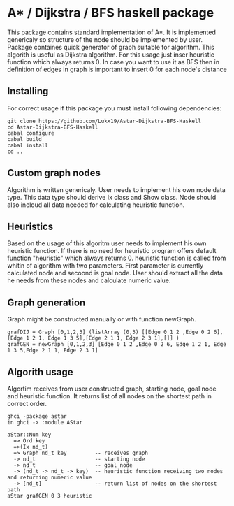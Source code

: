 # A* / Dijkstra / BFS haskell package
This package contains standard implementation of A*. It is implemented genericaly so structure of the node should be implemented by user. 
Package containes quick generator of graph suitable for algorithm. This algorith is useful as Dijkstra algorithm. For this usage just inser heuristic function which always returns 0. In case you want to use it as BFS then in definition of edges in graph is important to insert 0 for each node's distance

## Installing
For correct usage if this package you must install following dependencies:
 
    git clone https://github.com/Lukx19/Astar-Dijkstra-BFS-Haskell
    cd Astar-Dijkstra-BFS-Haskell
    cabal configure
    cabal build
    cabal install
    cd ..
    

## Custom graph nodes
Algorithm is written genericaly. User needs to implement his own node data type. This data type should derive Ix class and Show class.
Node should also incloud all data needed for calculating heuristic function.

## Heuristics
Based on the usage of this algoritm user needs to implement his own heuristic function. If there is no need for heuristic program offers default function "heuristic" which always returns 0. heuristic function is called from whitin of algorithm with two parameters. First parameter is currently calculated node and secoond is goal node. User should extract all the data he needs from these nodes and calculate numeric value. 

## Graph generation
Graph might be constructed manually or with function newGraph.

    grafDIJ = Graph [0,1,2,3] (listArray (0,3) [[Edge 0 1 2 ,Edge 0 2 6],[Edge 1 2 1, Edge 1 3 5],[Edge 2 1 1, Edge 2 3 1],[]] )
    grafGEN = newGraph [0,1,2,3] [Edge 0 1 2 ,Edge 0 2 6, Edge 1 2 1, Edge 1 3 5,Edge 2 1 1, Edge 2 3 1]

## Algorith usage
Algortim receives from user constructed graph, starting node, goal node and heuristic function. It returns list of all nodes on the shortest path in correct order.
    
    ghci -package astar
    in ghci -> :module AStar

    aStar::Num key
      => Ord key 
      =>(Ix nd_t) 
      => Graph nd_t key         -- receives graph
      -> nd_t                   -- starting node
      -> nd_t                   -- goal node 
      -> (nd_t -> nd_t -> key)  -- heuristic function receiving two nodes and returning numeric value
      -> [nd_t]                 -- return list of nodes on the shortest path
    aStar grafGEN 0 3 heuristic

